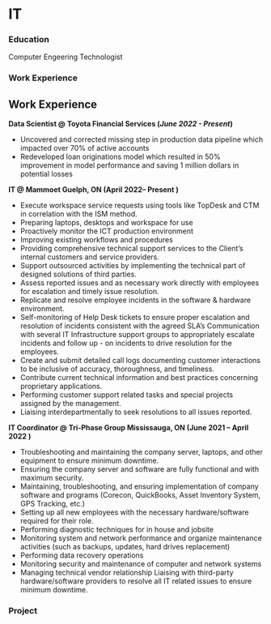 # IT


### Education
Computer Engeering Technologist



### Work Experience
## Work Experience
**Data Scientist @ Toyota Financial Services (_June 2022 - Present_)**
- Uncovered and corrected missing step in production data pipeline which impacted over 70% of active accounts
- Redeveloped loan originations model which resulted in 50% improvement in model performance and saving 1 million dollars in potential losses



**IT @ Mammoet Guelph, ON  (April 2022– Present )**
- Execute workspace service requests using tools like TopDesk and CTM in correlation with the ISM method. 
- Preparing laptops, desktops and workspace for use 
- Proactively monitor the ICT production environment 
- Improving existing workflows and procedures 
- Providing comprehensive technical support services to the Client’s internal customers and service providers. 
- Support outsourced activities by implementing the technical part of designed solutions of third parties. 
- Assess reported issues and as necessary work directly with employees for escalation and timely issue resolution. 
- Replicate and resolve employee incidents in the software & hardware environment. 
- Self-monitoring of Help Desk tickets to ensure proper escalation and resolution of incidents consistent with the agreed SLA’s Communication with several IT Infrastructure support groups to appropriately escalate incidents and follow up - on incidents to drive resolution for the employees. 
- Create and submit detailed call logs documenting customer interactions to be inclusive of accuracy, thoroughness, and timeliness. 
- Contribute current technical information and best practices concerning proprietary applications. 
- Performing customer support related tasks and special projects assigned by the management. 
- Liaising interdepartmentally to seek resolutions to all issues reported. 
                                                                                                                                          

**IT Coordinator @ Tri-Phase Group  Mississauga, ON (June 2021 – April 2022 )**
- Troubleshooting and maintaining the company server, laptops, and other equipment to ensure minimum downtime. 
- Ensuring the company server and software are fully functional and with maximum security. 
- Maintaining, troubleshooting, and ensuring implementation of company software and programs (Corecon, QuickBooks, Asset Inventory System, GPS Tracking, etc.)
- Setting up all new employees with the necessary hardware/software required for their role.
- Performing diagnostic techniques for in house and jobsite
- Monitoring system and network performance and organize maintenance activities (such as backups, updates, hard drives replacement)
- Performing data recovery operations
- Monitoring security and maintenance of computer and network systems
- Managing technical vendor relationship Liaising with third-party hardware/software providers to resolve all IT related issues to ensure minimum downtime. 


### Project
